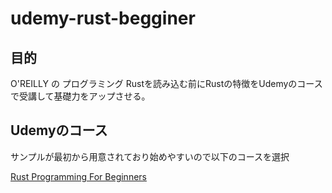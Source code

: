 # udemy-rust-begginer


## 目的
O'REILLY の プログラミング Rustを読み込む前にRustの特徴をUdemyのコースで受講して基礎力をアップさせる。

## Udemyのコース

サンプルが最初から用意されており始めやすいので以下のコースを選択

[Rust Programming For Beginners](https://www.udemy.com/course/rust-coding-for-beginners/)

